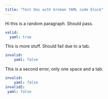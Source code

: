 ```yaml
---
title: "Test Doc with broken YAML code block"
---
```


Hi this is a random paragraph. Should pass.

```yaml
valid:
  yaml: true
```

This is more stuff. Should fail due to a tab.

```yaml
invalid:
	yaml: false
```

This is a second error, only one space and a tab.

```yaml
invalid:
	yaml: false
invalid2:
 yaml: false
 ```
